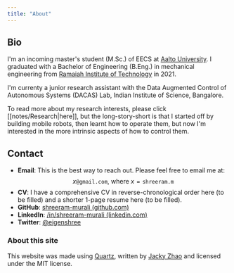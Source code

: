 ```yaml
---
title: "About"
---
```


## Bio

I'm an incoming master's student (M.Sc.) of EECS at [Aalto University](https://en.wikipedia.org/wiki/Aalto_University). I graduated with a Bachelor of Engineering (B.Eng.) in mechanical engineering from [Ramaiah Institute of Technology](https://en.wikipedia.org/wiki/Ramaiah_Institute_of_Technology) in 2021.

I'm currenty a junior research assistant with the Data Augmented Control of Autonomous Systems (DACAS) Lab, Indian Institute of Science, Bangalore. 

To read more about my research interests, please click [[notes/Research|here]], but the long-story-short is that I started off by building mobile robots, then learnt how to operate them, but now I'm interested in the more intrinsic aspects of how to control them. 

## Contact
- **Email**: This is the best way to reach out. Please feel free to email me at:
$$
x \texttt{@gmail.com} \text{, where } x = \texttt{shreeram.m} 
$$
- **CV**: I have a comprehensive CV in reverse-chronological order here (to be filled) and a shorter 1-page resume here (to be filled). 
- **GitHub**: [shreeram-murali (github.com)](https://github.com/shreeram-murali)
- **LinkedIn**: [/in/shreeram-murali (linkedin.com)](https://www.linkedin.com/in/shreeram-murali/)
- **Twitter**: [@eigenshree](https://twitter.com/eigenshree)

### About this site

This website was made using [Quartz](https://github.com/jackyzha0/quartz), written by [Jacky Zhao](https://github.com/jackyzha0) and licensed under the MIT license.